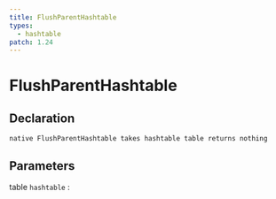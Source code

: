 ```yaml
---
title: FlushParentHashtable
types:
  - hashtable
patch: 1.24
---
```


# FlushParentHashtable

## Declaration

```jass
native FlushParentHashtable takes hashtable table returns nothing
```

## Parameters
table `hashtable`
: 
